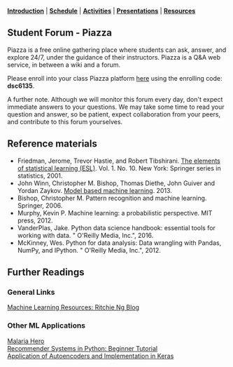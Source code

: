 [**Introduction**](https://melaniefp.github.io/intro_to_ML_DSC6135/) | [**Schedule**](schedule.html) | [**Activities**](activities.html) | [**Presentations**](papers/presentations.html) | [**Resources**](references.html)

## Student Forum - Piazza

Piazza is a free online gathering place where students can ask, answer, and explore 24/7, under the guidance of their instructors. Piazza is a Q&A web service, in between a wiki and a forum.

Please enroll into your class Piazza platform [here](http://piazza.com/university_of_rwanda/summer2019/dsc6135) using the enrolling code: **dsc6135**.

A further note. Although we will monitor this forum every day, don't expect immediate answers to your questions. We may take some time to read your question and answer, so be patient, expect collaboration from your peers, and contribute to this forum yourselves.



## Reference materials

- Friedman, Jerome, Trevor Hastie, and Robert Tibshirani. [The elements of statistical learning (ESL)](https://web.stanford.edu/~hastie/ElemStatLearn/). Vol. 1. No. 10. New York: Springer series in statistics, 2001.
- John Winn, Christopher M. Bishop, Thomas Diethe, John Guiver and Yordan Zaykov. [Model based machine learning](http://www.mbmlbook.com). 2013.
- Bishop, Christopher M. Pattern recognition and machine learning. Springer, 2006.
- Murphy, Kevin P. Machine learning: a probabilistic perspective. MIT press, 2012.
- VanderPlas, Jake. Python data science handbook: essential tools for working with data. " O'Reilly Media, Inc.", 2016.
- McKinney, Wes. Python for data analysis: Data wrangling with Pandas, NumPy, and IPython. " O'Reilly Media, Inc.", 2012.


## Further Readings

### General Links
[Machine Learning Resources: Ritchie Ng Blog](https://www.ritchieng.com/machine-learning-resources/)


### Other ML Applications

[Malaria Hero](https://blog.insightdatascience.com/https-blog-insightdatascience-com-malaria-hero-a47d3d5fc4bb)<br>
[Recommender Systems in Python: Beginner Tutorial](https://www.datacamp.com/community/tutorials/recommender-systems-python)<br>
[Application of Autoencoders and Implementation in Keras](https://www.datacamp.com/community/tutorials/autoencoder-keras-tutorial)<br>
